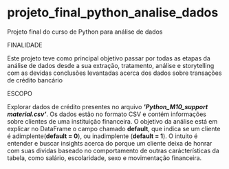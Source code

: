 # projeto_final_python_analise_dados
Projeto final do curso de Python para análise de dados

FINALIDADE 

Este projeto teve como principal objetivo passar por todas as etapas da análise de dados desde a sua extração, tratamento, análise e storytelling com as devidas conclusões levantadas acerca dos dados sobre transações de crédito bancário

ESCOPO

Explorar dados de crédito presentes no arquivo ***'Python_M10_support material.csv'***. Os dados estão no formato CSV e contém informações sobre clientes de uma instituição financeira. O objetivo da análise está em explicar no DataFrame o campo chamado **default**, que indica se um cliente é adimplente(**default = 0**), ou inadimplente (**default = 1**). O intuito é entender e buscar insights acerca do porque um cliente deixa de honrar com suas dívidas baseado no comportamento de outras carácterísticas da tabela, como salário, escolaridade, sexo e movimentação financeira. 

